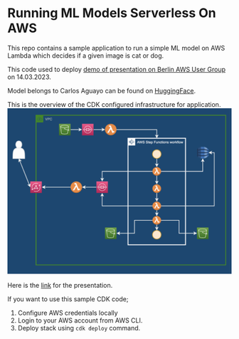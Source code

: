 # Running ML Models Serverless On AWS

This repo contains a sample application to run a simple ML model on AWS Lambda which decides if a given image is cat or dog.

This code used to deploy [demo of presentation on Berlin AWS User Group](https://www.linkedin.com/feed/update/urn:li:activity:7037456380743544832?utm_source=share&utm_medium=member_desktop) on 14.03.2023.

Model belongs to Carlos Aguayo  can be found on [HuggingFace](https://huggingface.co/carlosaguayo/cats_vs_dogs).


This is the overview of the CDK configured infrastructure for application.
![Alt text](image.png)

Here is the [link](https://docs.google.com/presentation/d/e/2PACX-1vQleJAJGgEZdN890oRH6Vua-WpsMSFwmHZIg-bKhnfkTQmbPRW20uspFZ-_3cN4eg/pub?start=false&loop=false&delayms=3000) for the presentation. 

If you want to use this sample CDK code; 
1. Configure AWS credentials locally
2. Login to your AWS account from AWS CLI.
3. Deploy stack using `cdk deploy` command.